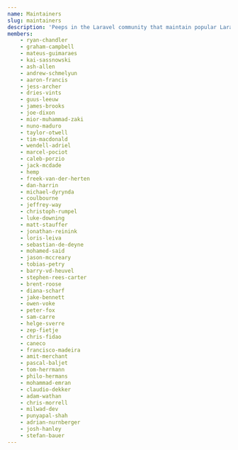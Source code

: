 ```yaml
---
name: Maintainers
slug: maintainers
description: 'Peeps in the Laravel community that maintain popular Laravel packages.'
members:
    - ryan-chandler
    - graham-campbell
    - mateus-guimaraes
    - kai-sassnowski
    - ash-allen
    - andrew-schmelyun
    - aaron-francis
    - jess-archer
    - dries-vints
    - guus-leeuw
    - james-brooks
    - joe-dixon
    - mior-muhammad-zaki
    - nuno-maduro
    - taylor-otwell
    - tim-macdonald
    - wendell-adriel
    - marcel-pociot
    - caleb-porzio
    - jack-mcdade
    - hemp
    - freek-van-der-herten
    - dan-harrin
    - michael-dyrynda
    - coulbourne
    - jeffrey-way
    - christoph-rumpel
    - luke-downing
    - matt-stauffer
    - jonathan-reinink
    - loris-leiva
    - sebastian-de-deyne
    - mohamed-said
    - jason-mccreary
    - tobias-petry
    - barry-vd-heuvel
    - stephen-rees-carter
    - brent-roose
    - diana-scharf
    - jake-bennett
    - owen-voke
    - peter-fox
    - sam-carre
    - helge-sverre
    - zep-fietje
    - chris-fidao
    - caneco
    - francisco-madeira
    - amit-merchant
    - pascal-baljet
    - tom-herrmann
    - philo-hermans
    - mohammad-emran
    - claudio-dekker
    - adam-wathan
    - chris-morrell
    - milwad-dev
    - punyapal-shah
    - adrian-nurnberger
    - josh-hanley
    - stefan-bauer
---
```

